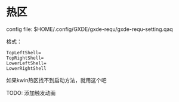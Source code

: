 # 热区

config file: $HOME/.config/GXDE/gxde-requ/gxde-requ-setting.qaq

格式：
```
TopLeftShell=
TopRightShell=
LowerLeftShell=
LowerRightShell
```
如果kwin热区找不到启动方法，就用这个吧

TODO: 添加触发动画